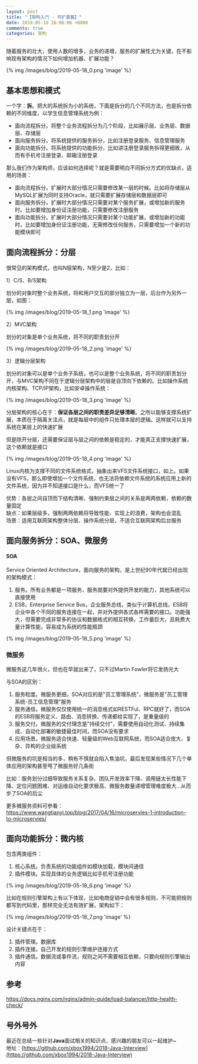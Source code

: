 ```yaml
---
layout: post
title: "【架构入门 - 可扩展篇】"
date: 2019-05-18 16:06:06 +0800
comments: true
categories: 架构
---
```


随着服务的壮大，使用人数的增多，业务的递增，服务的扩展性尤为关键，在不影响现有架构的情况下如何增加机器、扩展功能？
<!-- more -->

{% img /images/blog/2019-05-18_0.png 'image' %}

## 基本思想和模式
一个字：**拆**。把大的系统拆为小的系统，下面是拆分的几个不同方法，也是拆分依赖的不同维度，以学生信息管理系统为例：

* 面向流程拆分。将整个业务流程拆分为几个阶段，比如展示层、业务层、数据层、存储层
* 面向服务拆分。将系统提供的服务拆分，比如注册登录服务、信息管理服务
* 面向功能拆分。将系统提供的功能拆分，比如讲注册登录服务拆得更细致，从而有手机号注册登录、邮箱注册登录

那么我们作为架构师，应该如何选择呢？就是需要明白不同拆分方式的优缺点，适用的场景：

* 面向流程拆分。扩展时大部分情况只需要修改某一层的时候。比如将存储层从MySQL扩展为同时支持Oracle，就只需要扩展存储层和数据层即可
* 面向服务拆分。扩展时大部分情况只需要对某个服务扩展，或增加新的服务时。比如要增加身份证注册功能，只需要修改注册服务
* 面向功能拆分。扩展时大部分情况只需要对某个功能扩展，或增加新的功能时。比如要增加身份证注册功能，无需修改任何服务，只需要增加一个新的功能模块即可

## 面向流程拆分：分层
很常见的架构模式，也叫N层架构，N至少是2，比如：

1）C/S、B/S架构

划分的对象时整个业务系统，将和用户交互的部分独立为一层，后台作为另外一层，如图：

{% img /images/blog/2019-05-18_1.png 'image' %}

2）MVC架构

划分的对象是单个业务系统，将不同的职责划分开

{% img /images/blog/2019-05-18_2.png 'image' %}

3）逻辑分层架构

划分的对象可以是单个业务子系统，也可以是整个业务系统，将不同的职责划分开，与MVC架构不同在于逻辑分层架构中的层是自顶向下依赖的。比如操作系统内核架构、TCP/IP架构，比如安卓操作系统：

{% img /images/blog/2019-05-18_3.png 'image' %}

分层架构的核心在于：**保证各层之间的职责差异足够清晰**。之所以能够支撑系统扩展，本质在于隔离关注点，就是每层中的组件只处理本层的逻辑。这样就可以支持系统在某层上的快速扩展

但是除开分层，还需要保证层与层之间的依赖是稳定的，才能真正支撑快速扩展，这个依赖就是接口

{% img /images/blog/2019-05-18_4.png 'image' %}

Linux内核为支撑不同的文件系统格式，抽象出来VFS文件系统接口，如上。如果没有VFS，那么即使增加一个文件系统，也无法将依赖文件系统的系统应用上新的文件系统，因为并不知道接口是什么，而VFS统一了

优势：各层之间自顶而下结构清晰、强制约束层之间的关系是两两依赖，依赖的数量固定  
缺点：如果层级多，强制两两依赖将导致性能、实现上的浪费，架构也会混乱  
场景：适用互联网架构整体分层、操作系统分层，不适合互联网架构后台服务

## 面向服务拆分：SOA、微服务
#### SOA
Service Oriented Architecture，面向服务的架构，是上世纪90年代就已经出现的架构模式：

1. 服务。所有业务都是一项服务，服务就要对外提供开发的能力，其他系统可以直接使用
2. ESB，Enterprise Service Bus，企业服务总线，类似于计算机总线，ESB将企业中各个不同的服务连接在一起，并对外提供各式各样需要的接口。功能强大，但需要完成非常多的协议和数据格式的相互转换，工作量巨大，且耗费大量计算性能，容易成为系统的性能瓶颈

{% img /images/blog/2019-05-18_5.png 'image' %}

### 微服务
微服务这几年很火，但也在早就出来了，只不过Martin Fowler将它发扬光大

与SOA的区别：

1. 服务粒度。微服务更细，SOA对应的是"员工管理系统"，微服务是"员工管理系统-员工信息管理"服务
2. 服务通信。微服务仅仅使用统一的消息格式如RESTFul、RPC就好了，而SOA的ESB将服务定义、路由、消息转换、传递都给实现了，是重量级的
3. 服务交付。微服务的交付理念是"持续交付"，需要使用自动化测试、持续集成、自动化部署的敏捷最佳时间，而SOA没有要求
4. 应用场景。微服务适合快速、轻量级的Web互联网系统，而SOA适合庞大、复杂、异构的企业级系统

但微服务的坑是相当的多，稍有不慎就会陷入焦油坑，最后发现某些情况下几个单体应用的架构甚至甩了微服务好几条街

比如：服务划分过细导致服务关系复杂、团队开发效率下降、调用链太长性能下降、定位问题困难、对运维自动化要求极高、微服务数量递增管理难度极大...从而步了SOA的后尘

更多微服务资料可参看：https://www.wangtianyi.top/blog/2017/04/16/microservies-1-introduction-to-microservies/

## 面向功能拆分：微内核
包含两类组件：

1. 核心系统。负责系统的功能组件如模块加载，模块间通信
2. 插件模块。实现具体的业务逻辑比如手机号注册功能

{% img /images/blog/2019-05-18_6.png 'image' %}

比如在规则引擎架构上有以下体现，比如电商促销中会有很多规则，不可能把规则都写到代码里，那样完全无法有效扩展，架构如下：

{% img /images/blog/2019-05-18_7.png 'image' %}

设计关键点在于：

1. 插件管理。数据库
2. 插件连接。自己开发的规则引擎维护连接方式
3. 插件通信。数据流或事件流，规则之间不需要相互依赖，只要向规则引擎输出内容

## 参考
https://docs.nginx.com/nginx/admin-guide/load-balancer/http-health-check/  

## 号外号外
最近在总结一些针对**Java**面试相关的知识点，感兴趣的朋友可以一起维护~  
地址：[https://github.com/xbox1994/2018-Java-Interview](https://github.com/xbox1994/2018-Java-Interview)
